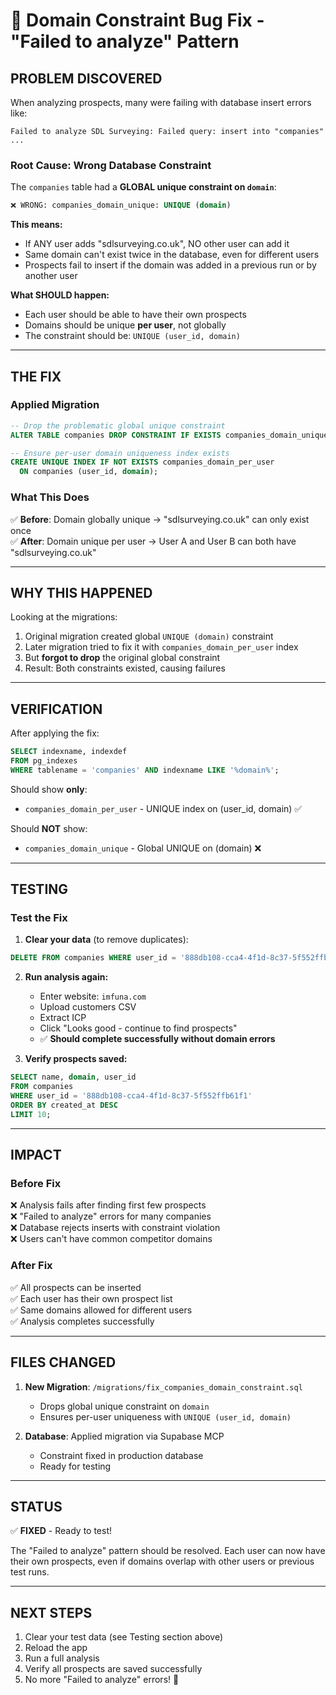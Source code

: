 # 🚨 Domain Constraint Bug Fix - "Failed to analyze" Pattern

## **PROBLEM DISCOVERED**

When analyzing prospects, many were failing with database insert errors like:
```
Failed to analyze SDL Surveying: Failed query: insert into "companies" ...
```

### **Root Cause: Wrong Database Constraint**

The `companies` table had a **GLOBAL unique constraint on `domain`**:
```sql
❌ WRONG: companies_domain_unique: UNIQUE (domain)
```

**This means:**
- If ANY user adds "sdlsurveying.co.uk", NO other user can add it
- Same domain can't exist twice in the database, even for different users
- Prospects fail to insert if the domain was added in a previous run or by another user

**What SHOULD happen:**
- Each user should be able to have their own prospects
- Domains should be unique **per user**, not globally
- The constraint should be: `UNIQUE (user_id, domain)`

---

## **THE FIX**

### **Applied Migration**

```sql
-- Drop the problematic global unique constraint
ALTER TABLE companies DROP CONSTRAINT IF EXISTS companies_domain_unique;

-- Ensure per-user domain uniqueness index exists
CREATE UNIQUE INDEX IF NOT EXISTS companies_domain_per_user 
  ON companies (user_id, domain);
```

### **What This Does**

✅ **Before**: Domain globally unique → "sdlsurveying.co.uk" can only exist once  
✅ **After**: Domain unique per user → User A and User B can both have "sdlsurveying.co.uk"

---

## **WHY THIS HAPPENED**

Looking at the migrations:
1. Original migration created global `UNIQUE (domain)` constraint
2. Later migration tried to fix it with `companies_domain_per_user` index
3. But **forgot to drop** the original global constraint
4. Result: Both constraints existed, causing failures

---

## **VERIFICATION**

After applying the fix:

```sql
SELECT indexname, indexdef
FROM pg_indexes
WHERE tablename = 'companies' AND indexname LIKE '%domain%';
```

Should show **only**:
- `companies_domain_per_user` - UNIQUE index on (user_id, domain) ✅

Should **NOT** show:
- `companies_domain_unique` - Global UNIQUE on (domain) ❌

---

## **TESTING**

### **Test the Fix**

1. **Clear your data** (to remove duplicates):
```sql
DELETE FROM companies WHERE user_id = '888db108-cca4-4f1d-8c37-5f552ffb61f1';
```

2. **Run analysis again:**
   - Enter website: `imfuna.com`
   - Upload customers CSV
   - Extract ICP
   - Click "Looks good - continue to find prospects"
   - ✅ **Should complete successfully without domain errors**

3. **Verify prospects saved:**
```sql
SELECT name, domain, user_id 
FROM companies 
WHERE user_id = '888db108-cca4-4f1d-8c37-5f552ffb61f1'
ORDER BY created_at DESC
LIMIT 10;
```

---

## **IMPACT**

### **Before Fix**
❌ Analysis fails after finding first few prospects  
❌ "Failed to analyze" errors for many companies  
❌ Database rejects inserts with constraint violation  
❌ Users can't have common competitor domains  

### **After Fix**
✅ All prospects can be inserted  
✅ Each user has their own prospect list  
✅ Same domains allowed for different users  
✅ Analysis completes successfully  

---

## **FILES CHANGED**

1. **New Migration**: `/migrations/fix_companies_domain_constraint.sql`
   - Drops global unique constraint on `domain`
   - Ensures per-user uniqueness with `UNIQUE (user_id, domain)`

2. **Database**: Applied migration via Supabase MCP
   - Constraint fixed in production database
   - Ready for testing

---

## **STATUS**
✅ **FIXED** - Ready to test!

The "Failed to analyze" pattern should be resolved. Each user can now have their own prospects, even if domains overlap with other users or previous test runs.

---

## **NEXT STEPS**

1. Clear your test data (see Testing section above)
2. Reload the app
3. Run a full analysis
4. Verify all prospects are saved successfully
5. No more "Failed to analyze" errors! 🎉

